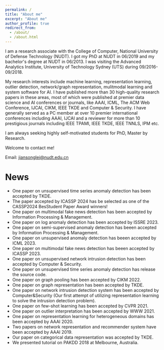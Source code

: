 ```yaml
---
permalink: /
title: "About me"
excerpt: "About me"
author_profile: true
redirect_from: 
  - /about/
  - /about.html
---
```

I am a research associate with the College of Computer, National University of Defense Technology (NUDT). I got my PhD at NUDT in 06/2019 and my bachelor's degree at NUDT in 06/2013. I was visiting the Advanced Analytics Institute, University of Technology Sydney (UTS) during 09/2016-09/2018. 

My research interests include machine learning, representation learning, outlier detection, network/graph representation,  mulitmodal learning and system software for AI. I have published more than 30 high-quality research papers in these areas, most of which were published at premier data science and AI conferences or journals, like AAAI, ICML, The ACM Web Conference, IJCAI, CIKM, IEEE TKDE and Computer & Security. I have generally served as a PC member at over 10 premier international conferences including AAAI, IJCAI and a reviewer for more than 10 prestigious journals including IEEE TPAMI, IEEE TKDE, IEEE TNNLS, IPM etc.

I am always seeking highly self-motivated students for PhD, Master by Research. 

Welcome to contact me!

Email: jiansonglei@nudt.edu.cn


News
========
* One paper on unsupervised time series anomaly detection has been accepted by TKDE.
* The paper accepted by ICASSP 2024 has be selected as one of the CASSP2024 BesStudent Paper Award winners!
* One paper on multimodal fake news detection has been accepted by Information Processing & Management.
* One paper on log anomaly detection has been accepted by ISSRE 2023.
* One paper on semi-supervised anomaly detection has beeen accepted by Information Processing & Management.
* One paper on unsupervised anomaly detection has beeen accepted by ICML 2023.
* One paper on multimodal fake news detection has beeen accepted by ICASSP 2023.
* One paper on unsupervised network intrusion detection has been accepted by Computer & Security.
* One paper on unsupervised time series anomaly detection has release the source code.
* One paper on graph pooling has been accepted by CIKM 2022.
* One paper on graph representation has been accepted by TKDE.
* One paper on network intrusion detection system has been accepted by Computer&Security (Our first attempt of utilizing representation learning to solve the intrusion detection problem).
* One paper on few-shot learning has been accepted by CVPR 2021.
* One paper on outlier interpretation  has been accepted by WWW 2021.
* One paper on representation learning for heterogeneous domains has been accepted by AAAI 2020.
* Two papers on network representation and recommender system have been accepted by AAAI 2019.
* Our paper on categorical data representation was accepted by TKDE.
* We presented tutorial on PAKDD 2018 at Melbourne, Australia.




